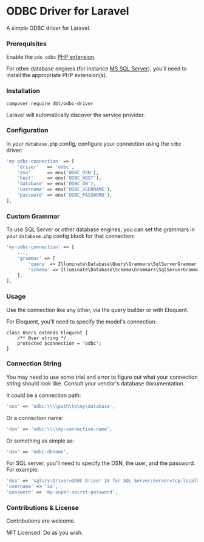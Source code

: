 # ODBC Driver for Laravel

A simple ODBC driver for Laravel.

### Prerequisites

Enable the `pdo_odbc` [PHP extension](https://www.php.net/manual/en/ref.pdo-odbc.php).


For other database engines (for instance [MS SQL Server](https://learn.microsoft.com/en-us/sql/connect/odbc/linux-mac/installing-the-microsoft-odbc-driver-for-sql-server)), you'll need to install the appropriate PHP extension(s).

### Installation

```
composer require dbt/odbc-driver
```

Laravel will automatically discover the service provider.

### Configuration

In your `database.php` config, configure your connection using the `odbc` driver:

```php
'my-odbc-connection' => [
    'driver'   => 'odbc',
    'dsn'      => env('ODBC_DSN'),
    'host'     => env('ODBC_HOST'),
    'database' => env('ODBC_DB'),
    'username' => env('ODBC_USERNAME'),
    'password' => env('ODBC_PASSWORD'),
],
```

### Custom Grammar

To use SQL Server or other database engines, you can set the grammars in your `database.php` config block for that connection:

```php
'my-odbc-connection' => [
    ...,
    'grammar' => [
        'query' => Illuminate\Database\Query\Grammars\SqlServerGrammar::class,
        'schema' => Illuminate\Database\Schema\Grammars\SqlServerGrammar::class,
    ],
],
```

### Usage

Use the connection like any other, via the query builder or with Eloquent.

For Eloquent, you'll need to specify the model's connection:

```
class Users extends Eloquent {
    /** @var string */
    protected $connection = 'odbc';
}
```

### Connection String 

You may need to use some trial and error to figure out what your connection string should look like. Consult your vendor's database documentation.

It could be a connection path:

```php
'dsn' => 'odbc:\\\\path\to\my\database',
```

Or a connection name:

```php
'dsn' => 'odbc:\\\\my-connection-name',
```

Or something as simple as:

```php
'dsn' => 'odbc:dbname',
```

For SQL server, you'll need to specify the DSN, the user, and the password. For example:

```php
'dsn' => 'sqlsrv:Driver=ODBC Driver 18 for SQL Server;Server=tcp:localhost,1433;TrustServerCertificate=1;Encrypt=1;'
'username' => 'sa',
'password' => 'my-super-secret-password',
```

### Contributions & License

Contributions are welcome.

MIT Licensed. Do as you wish.
